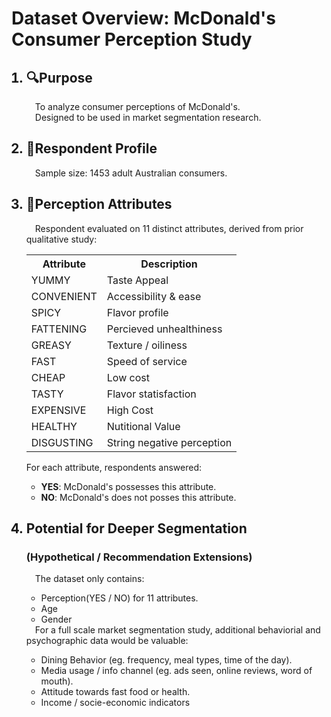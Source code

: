 <h1>Dataset Overview: McDonald's Consumer Perception Study</h1>
<ol>
<h2><li>🔍Purpose</li></h2>
&emsp;To analyze consumer perceptions of McDonald's.<br>
&emsp;Designed to be used in market segmentation research.
<h2><li>👥Respondent Profile</li></h2>
&emsp;Sample size: 1453 adult Australian consumers.
<h2><li>🧠Perception Attributes</li></h2>
&emsp;Respondent evaluated on 11 distinct attributes, derived from prior qualitative study:
<table>
<tr>
<th>
Attribute
</th>
<th>
Description
</th>
</tr>
<tr>
<td>
YUMMY
</td>
<td>
Taste Appeal
</td>
</tr>
<tr>
<td>
CONVENIENT
</td>
<td>
Accessibility & ease
</td>
</tr>
<tr>
<td>
SPICY
</td>
<td>
Flavor profile
</td>
</tr>
<tr>
<td>
FATTENING
</td>
<td>
Percieved unhealthiness
</td>
</tr>
<tr>
<td>
GREASY
</td>
<td>
Texture / oiliness
</td>
</tr>
<tr>
<td>
FAST
</td>
<td>
Speed of service
</td>
</tr>
<tr>
<td>
CHEAP
</td>
<td>
Low cost
</td>
</tr>
<tr>
<td>
TASTY
</td>
<td>
Flavor statisfaction
</td>
</tr>
<tr>
<td>
EXPENSIVE
</td>
<td>
High Cost
</td>
</tr>
<tr>
<td>
HEALTHY
</td>
<td>
Nutitional Value
</td>
</tr>
<tr>
<td>
DISGUSTING
</td>
<td>
String negative perception
</td>
</tr>
</table>
For each attribute, respondents answered:
<ul>
<li><b>YES</b>: McDonald's possesses this attribute.</li>
<li><b>NO</b>: McDonald's does not posses this attribute.</li>
</ul>
<h2><li>Potential for Deeper Segmentation</li></h2>
<h3>(Hypothetical / Recommendation Extensions)</h3>
&emsp;The dataset only contains:
<ul>
<li>Perception(YES / NO) for 11 attributes.</li>
<li>Age</li>
<li>Gender</li>
</ul>
&emsp;For a full scale market segmentation study, additional behaviorial and psychographic data would be valuable:
<ul>
<li>Dining Behavior (eg. frequency, meal types, time of the day).</li>
<li>Media usage / info channel (eg. ads seen, online reviews, word of mouth).</li>
<li>Attitude towards fast food or health.</li>
<li>Income / socie-economic indicators</li>
</ul> 
</ol>
